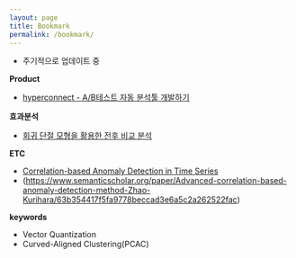 ```yaml
---
layout: page
title: Bookmark
permalink: /bookmark/
---
```


- 주기적으로 업데이트 중



**Product**
- [hyperconnect - A/B테스트 자동 분석툴 개발하기](https://hyperconnect.github.io/2021/02/26/auto-stats-test.html)


**효과분석**
- [회귀 단절 모형을 활용한 전후 비교 분석](https://hyperconnect.github.io/2021/06/07/regression-discontinuity-in-time.html)




**ETC**
- [Correlation-based Anomaly Detection in Time Series](https://exascale.info/assets/pdf/students/2020_MSc_AdrianHaenni.pdf)
- (https://www.semanticscholar.org/paper/Advanced-correlation-based-anomaly-detection-method-Zhao-Kurihara/63b354417f5fa9778beccad3e6a5c2a262522fac)

**keywords**  
- Vector Quantization
- Curved-Aligned Clustering(PCAC)
